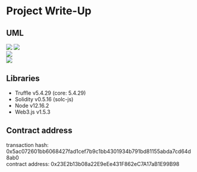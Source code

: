 # Project Write-Up  
[//]: # (Image References)

[image1]: ./UML/SequenceDiagram.png
[image2]: ./UML/ActivityDiagram.png
[image3]: ./UML/UMLStateDiagram.png
[image4]: ./UML/UMLClass.png

## UML  
![][image2] 
![][image1]  
![][image3]  
![][image4]  

## Libraries   
- Truffle v5.4.29 (core: 5.4.29)    
- Solidity v0.5.16 (solc-js)  
- Node v12.16.2  
- Web3.js v1.5.3  
## Contract address  
transaction hash: 0x5ac072601bb6068427fad1cef7b9c1bb4301934b791bd81155abda7cd64d8ab0  
contract address: 0x23E2b13b08a22E9eEe431F862eC7A17aB1E99B98